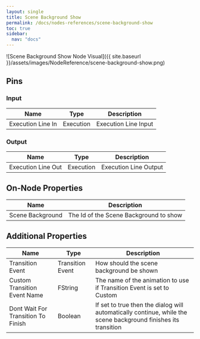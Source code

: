 ```yaml
---
layout: single
title: Scene Background Show
permalink: /docs/nodes-references/scene-background-show
toc: true
sidebar:
  nav: "docs"
---
```



![Scene Background Show Node Visual]({{ site.baseurl }}/assets/images/NodeReference/scene-background-show.png)

## Pins

### Input

| Name | Type | Description |
| --- | --- | --- |
| Execution Line In | Execution | Execution Line Input |

### Output

| Name | Type | Description |
| --- | --- | --- |
| Execution Line Out | Execution | Execution Line Output |

## On-Node Properties

| Name | Description |
| --- | --- |
| Scene Background | The Id of the Scene Background to show |

## Additional Properties

| Name | Type | Description |
| --- | --- | --- |
| Transition Event | Transition Event | How should the scene background be shown |
| Custom Transition Event Name | FString | The name of the animation to use if Transition Event is set to Custom |
| Dont Wait For Transition To Finish | Boolean | If set to true then the dialog will automatically continue, while the scene background finishes its transition |